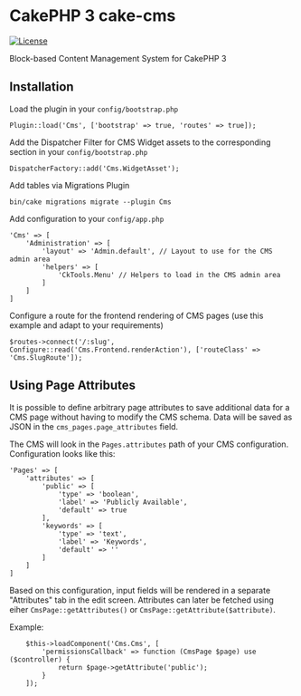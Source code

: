 # CakePHP 3 cake-cms

[![License](https://img.shields.io/badge/license-MIT-brightgreen.svg?style=flat-square)](LICENSE.txt)

Block-based Content Management System for CakePHP 3

## Installation

Load the plugin in your `config/bootstrap.php`

    Plugin::load('Cms', ['bootstrap' => true, 'routes' => true]);

Add the Dispatcher Filter for CMS Widget assets to the corresponding section in your `config/bootstrap.php`

    DispatcherFactory::add('Cms.WidgetAsset');

Add tables via Migrations Plugin

    bin/cake migrations migrate --plugin Cms

Add configuration to your `config/app.php`

    'Cms' => [
        'Administration' => [
            'layout' => 'Admin.default', // Layout to use for the CMS admin area
            'helpers' => [
                'CkTools.Menu' // Helpers to load in the CMS admin area
            ]
        ]
    ]

Configure a route for the frontend rendering of CMS pages (use this example and adapt to your requirements)

    $routes->connect('/:slug', Configure::read('Cms.Frontend.renderAction'), ['routeClass' => 'Cms.SlugRoute']);

## Using Page Attributes

It is possible to define arbitrary page attributes to save additional data for a CMS page without having to modify the CMS schema. Data will be saved as JSON in the `cms_pages.page_attributes` field.

The CMS will look in the `Pages.attributes` path of your CMS configuration. Configuration looks like this:

    'Pages' => [
        'attributes' => [
            'public' => [
                'type' => 'boolean',
                'label' => 'Publicly Available',
                'default' => true
            ],
            'keywords' => [
                'type' => 'text',
                'label' => 'Keywords',
                'default' => ''
            ]
        ]
    ]

Based on this configuration, input fields will be rendered in a separate "Attributes" tab in the edit screen. Attributes can later be fetched using eiher `CmsPage::getAttributes()` or `CmsPage::getAttribute($attribute)`.

Example:

        $this->loadComponent('Cms.Cms', [
            'permissionsCallback' => function (CmsPage $page) use ($controller) {
                return $page->getAttribute('public');
            }
        ]);
